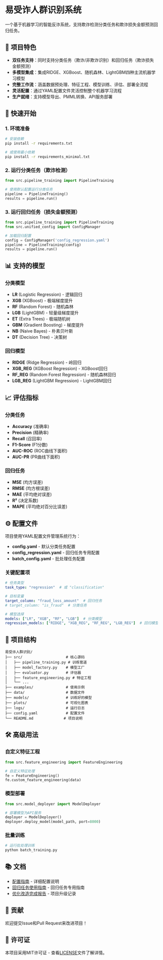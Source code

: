 # 易受诈人群识别系统

一个基于机器学习的智能反诈系统，支持欺诈检测分类任务和欺诈损失金额预测回归任务。

## 🎯 项目特色

- **双任务支持**：同时支持分类任务（欺诈/非欺诈识别）和回归任务（欺诈损失金额预测）
- **多模型集成**：集成RIDGE、XGBoost、随机森林、LightGBM四种主流机器学习模型
- **完整工作流**：涵盖数据预处理、特征工程、模型训练、评估、部署全流程
- **灵活配置**：通过YAML配置文件灵活控制整个机器学习流程
- **生产就绪**：支持模型导出、PMML转换、API服务部署

## 🚀 快速开始

### 1. 环境准备

```bash
# 安装依赖
pip install -r requirements.txt

# 或使用最小依赖
pip install -r requirements_minimal.txt
```

### 2. 运行分类任务（欺诈检测）

```python
from src.pipeline_training import PipelineTraining

# 使用默认配置运行分类任务
pipeline = PipelineTraining()
results = pipeline.run()
```

### 3. 运行回归任务（损失金额预测）

```python
from src.pipeline_training import PipelineTraining
from src.unified_config import ConfigManager

# 加载回归配置
config = ConfigManager('config_regression.yaml')
pipeline = PipelineTraining(config)
results = pipeline.run()
```

## 📊 支持的模型

### 分类模型
- **LR** (Logistic Regression) - 逻辑回归
- **XGB** (XGBoost) - 极端梯度提升
- **RF** (Random Forest) - 随机森林
- **LGB** (LightGBM) - 轻量级梯度提升
- **ET** (Extra Trees) - 极端随机树
- **GBM** (Gradient Boosting) - 梯度提升
- **NB** (Naive Bayes) - 朴素贝叶斯
- **DT** (Decision Tree) - 决策树

### 回归模型
- **RIDGE** (Ridge Regression) - 岭回归
- **XGB_REG** (XGBoost Regression) - XGBoost回归
- **RF_REG** (Random Forest Regression) - 随机森林回归
- **LGB_REG** (LightGBM Regression) - LightGBM回归

## 📈 评估指标

### 分类任务
- **Accuracy** (准确率)
- **Precision** (精确率)
- **Recall** (召回率)
- **F1-Score** (F1分数)
- **AUC-ROC** (ROC曲线下面积)
- **AUC-PR** (PR曲线下面积)

### 回归任务
- **MSE** (均方误差)
- **RMSE** (均方根误差)
- **MAE** (平均绝对误差)
- **R²** (决定系数)
- **MAPE** (平均绝对百分比误差)

## ⚙️ 配置文件

项目使用YAML配置文件管理系统行为：

- **config.yaml** - 默认分类任务配置
- **config_regression.yaml** - 回归任务专用配置
- **batch_config.yaml** - 批处理任务配置

### 关键配置项

```yaml
# 任务类型
task_type: "regression"  # 或 "classification"

# 目标变量
target_column: "fraud_loss_amount"  # 回归任务
# target_column: "is_fraud"  # 分类任务

# 模型选择
models: ["LR", "XGB", "RF", "LGB"]  # 分类模型
regression_models: ["RIDGE", "XGB_REG", "RF_REG", "LGB_REG"]  # 回归模型
```

## 📁 项目结构

```
易受诈人群识别/
├── src/                    # 核心源码
│   ├── pipeline_training.py # 训练管道
│   ├── model_factory.py    # 模型工厂
│   ├── evaluator.py        # 评估器
│   ├── feature_engineering.py # 特征工程
│   └── ...
├── examples/               # 使用示例
├── data/                   # 数据文件
├── models/                 # 训练好的模型
├── plots/                  # 可视化图表
├── logs/                   # 运行日志
├── config.yaml             # 配置文件
└── README.md              # 项目说明
```

## 🛠️ 高级用法

### 自定义特征工程

```python
from src.feature_engineering import FeatureEngineering

# 自定义特征处理
fe = FeatureEngineering()
fe.custom_feature_engineering(data)
```

### 模型部署

```python
from src.model_deployer import ModelDeployer

# 部署模型为API服务
deployer = ModelDeployer()
deployer.deploy_model(model_path, port=8000)
```

### 批量训练

```bash
# 运行批处理训练
python batch_training.py
```

## 📚 文档

- [配置指南](CONFIG_GUIDE.md) - 详细配置说明
- [回归任务使用指南](回归任务使用指南.md) - 回归任务专用指南
- [优化改造完成报告](优化改造完成报告.md) - 项目升级记录

## 🤝 贡献

欢迎提交Issue和Pull Request来改进项目！

## 📄 许可证

本项目采用MIT许可证 - 查看[LICENSE](LICENSE)文件了解详情。